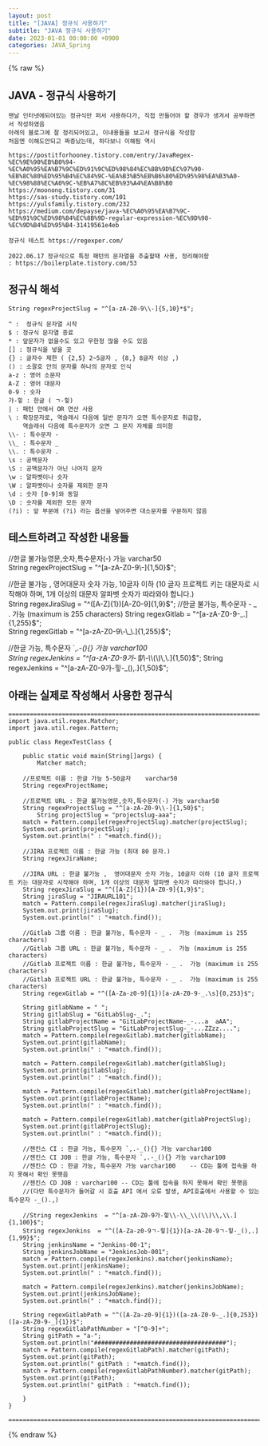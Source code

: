```yaml
---
layout: post
title: "[JAVA] 정규식 사용하기"
subtitle: "JAVA 정규식 사용하기"
date: 2023-01-01 00:00:00 +0900
categories: JAVA_Spring
---
```

{% raw %}
## JAVA - 정규식 사용하기  
	맨날 인터넷에되어있는 정규식만 퍼서 사용하다가, 직접 만들어야 할 경우가 생겨서 공부하면서 작성하였음  
	아래의 블로그에 잘 정리되어있고, 이내용들을 보고서 정규식을 작성함  
	처음엔 이해도안되고 짜증났는데, 하다보니 이해됨 역시  
  
	https://postitforhooney.tistory.com/entry/JavaRegex-%EC%9E%90%EB%B0%94-%EC%A0%95%EA%B7%9C%ED%91%9C%ED%98%84%EC%8B%9D%EC%97%90-%EB%8C%80%ED%95%B4%EC%84%9C-%EA%B3%B5%EB%B6%80%ED%95%98%EA%B3%A0-%EC%98%88%EC%A0%9C-%EB%A7%8C%EB%93%A4%EA%B8%B0  
	https://moonong.tistory.com/31  
	https://sas-study.tistory.com/101  
	https://yulsfamily.tistory.com/232  
	https://medium.com/depayse/java-%EC%A0%95%EA%B7%9C-%ED%91%9C%ED%98%84%EC%8B%9D-regular-expression-%EC%9D%98-%EC%9D%B4%ED%95%B4-31419561e4eb  
  
	정규식 테스트 https://regexper.com/  
  
	2022.06.17 정규식으로 특정 패턴의 문자열을 추출할때 사용, 정리해야함  
	: https://boilerplate.tistory.com/53  
  
## 정규식 해석  
	String regexProjectSlug = "^[a-zA-Z0-9\\-]{5,10}*$";  
  
	^ :  정규식 문자열 시작  
	$ : 정규식 문자열 종료  
	* : 앞문자가 없을수도 있고 무한정 많을 수도 있음  
	[] : 정규식을 넣을 곳  
	{} : 글자수 제한 ( {2,5} 2~5글자 , {8,} 8글자 이상 ,)  
	() : 소괄호 안의 문자를 하나의 문자로 인식  
	a-z : 영어 소문자  
	A-Z : 영어 대문자  
	0-9 : 숫자  
	가-힣 : 한글 ( ㄱ-힣)  
	| : 패턴 안에서 OR 연산 사용  
	\ : 확장문자로, 역슬래시 다음에 일반 문자가 오면 특수문자로 취급함,  
		역슬래쉬 다음에 특수문자가 오면 그 문자 자체를 의미함  
	\\- : 특수문자 -  
	\\_ : 특수문자 _  
	\\. : 특수문자 .  
	\s : 공백문자  
	\S : 공맥문자가 아닌 나머지 문자  
	\w : 알파벳이나 숫자  
	\W : 알파벳이나 숫자를 제외한 문자  
	\d : 숫자 [0-9]와 동일  
	\D : 숫자를 제외한 모든 문자  
	(?i) : 앞 부분에 (?i) 라는 옵션을 넣어주면 대소문자를 구분하지 않음  
  
## 테스트하려고 작성한 내용들  
  
//한글 불가능영문,숫자,특수문자(-) 가능 varchar50  
String regexProjectSlug = "^[a-zA-Z0-9\\-]{1,50}$";  
  
//한글 불가능 ,  영어대문자 숫자 가능, 10글자 이하 (10 글자 프로젝트 키는 대문자로 시작해야 하며, 1개 이상의 대문자 알파벳 숫자가 따라와야 합니다.)  
String regexJiraSlug = "^([A-Z]{1})[A-Z0-9]{1,9}$";  
//한글 불가능, 특수문자 - _ .  가능 (maximum is 255 characters)  
String regexGitlab = "^[a-zA-Z0-9-_.]{1,255}$";  
String regexGitlab = "^[a-zA-Z0-9\\-\\_\\.]{1,255}$";  
  
//한글 가능, 특수문자 `,.-_(){} 가능 varchar100  
String regexJenkins  = "^[a-zA-Z0-9가-힣\\-\\_\\(\\)\\,\\.]{1,50}$";  
String regexJenkins  = "^[a-zA-Z0-9가-힣-_(),.]{1,50}$";  
  
## 아래는 실제로 작성해서 사용한 정규식  
	=======================================================================================================================================  
	import java.util.regex.Matcher;  
	import java.util.regex.Pattern;  
  
	public class RegexTestClass {  
  
		public static void main(String[]args) {  
			Matcher match;  
  
		//프로젝트 이름 : 한글 가능 5-50글자	varchar50  
		String regexProjectName;  
  
		//프로젝트 URL : 한글 불가능영문,숫자,특수문자(-) 가능 varchar50  
		String regexProjectSlug = "^[a-zA-Z0-9\\-]{1,50}$";  
			String projectSlug = "projectslug-aaa";  
		match = Pattern.compile(regexProjectSlug).matcher(projectSlug);  
		System.out.print(projectSlug);  
		System.out.println(" : "+match.find());  
  
		//JIRA 프로젝트 이름 : 한글 가능 (최대 80 문자.)  
		String regexJiraName;  
  
		//JIRA URL : 한글 불가능 ,  영어대문자 숫자 가능, 10글자 이하 (10 글자 프로젝트 키는 대문자로 시작해야 하며, 1개 이상의 대문자 알파벳 숫자가 따라와야 합니다.)  
		String regexJiraSlug = "^([A-Z]{1})[A-Z0-9]{1,9}$";  
		String jiraSlug = "JIRAURL101";  
		match = Pattern.compile(regexJiraSlug).matcher(jiraSlug);  
		System.out.print(jiraSlug);  
		System.out.println(" : "+match.find());  
  
		//Gitlab 그룹 이름 : 한글 불가능, 특수문자 - _ .  가능 (maximum is 255 characters)  
		//Gitlab 그룹 URL : 한글 불가능, 특수문자 - _ .  가능 (maximum is 255 characters)  
		//Gitlab 프로젝트 이름 : 한글 불가능, 특수문자 - _ .  가능 (maximum is 255 characters)  
		//Gitlab 프로젝트 URL : 한글 불가능, 특수문자 - _ .  가능 (maximum is 255 characters)  
		String regexGitlab = "^([A-Za-z0-9]{1})[a-zA-Z0-9-_.\s]{0,253}$";  
  
		String gitlabName = " ";  
		String gitlabSlug = "GitLabSlug-_.";  
		String gitlabProjectName = "GitLabProjectName-_-...a  aAA";  
		String gitlabProjectSlug = "GitLabProjectSlug-_-...ZZzz....";  
		match = Pattern.compile(regexGitlab).matcher(gitlabName);  
		System.out.print(gitlabName);  
		System.out.println(" : "+match.find());  
  
		match = Pattern.compile(regexGitlab).matcher(gitlabSlug);  
		System.out.print(gitlabSlug);  
		System.out.println(" : "+match.find());  
  
		match = Pattern.compile(regexGitlab).matcher(gitlabProjectName);  
		System.out.print(gitlabProjectName);  
		System.out.println(" : "+match.find());  
  
		match = Pattern.compile(regexGitlab).matcher(gitlabProjectSlug);  
		System.out.print(gitlabProjectSlug);  
		System.out.println(" : "+match.find());  
  
		//젠킨스 CI : 한글 가능, 특수문자 `,.-_(){} 가능 varchar100  
		//젠킨스 CI JOB : 한글 가능, 특수문자 `,.-_(){} 가능 varchar100  
		//젠킨스 CD : 한글 가능, 특수문자 가능 varchar100	-- CD는 툴에 접속을 하지 못해서 확인 못햇음  
		//젠킨스 CD JOB : varchar100 -- CD는 툴에 접속을 하지 못해서 확인 못햇음  
		//(다만 특수문자가 들어갈 시 호출 API 에서 오류 발생, API호출에서 사용할 수 있는 특수문자 -_().,)  
  
		//String regexJenkins  = "^[a-zA-Z0-9가-힣\\-\\_\\(\\)\\,\\.]{1,100}$";  
		String regexJenkins  = "^([A-Za-z0-9ㄱ-힣]{1})[a-zA-Z0-9ㄱ-힣-_(),.]{1,99}$";  
		String jenkinsName = "Jenkins-00-1";  
		String jenkinsJobName = "JenkinsJob-001";  
		match = Pattern.compile(regexJenkins).matcher(jenkinsName);  
		System.out.print(jenkinsName);  
		System.out.println(" : "+match.find());  
  
		match = Pattern.compile(regexJenkins).matcher(jenkinsJobName);  
		System.out.print(jenkinsJobName);  
		System.out.println(" : "+match.find());  
  
		String regexGitlabPath = "^([A-Za-z0-9]{1})([a-zA-Z0-9-_.]{0,253})([a-zA-Z0-9-_]{1})$";  
		String regexGitlabPathNumber = "[^0-9]+";  
		String gitPath = "a-";  
		System.out.println("#####################################");  
		match = Pattern.compile(regexGitlabPath).matcher(gitPath);  
		System.out.print(gitPath);  
		System.out.println(" gitPath : "+match.find());  
		match = Pattern.compile(regexGitlabPathNumber).matcher(gitPath);  
		System.out.print(gitPath);  
		System.out.println(" gitPath : "+match.find());  
  
		}  
	}  
  
	=======================================================================================================================================  

{% endraw %}

